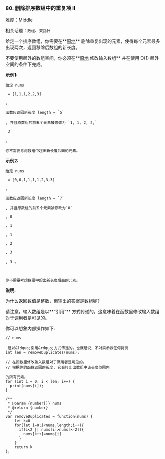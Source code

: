 ### 80. 删除排序数组中的重复项 II

难度：Middle

相关话题：`数组`、`双指针`

给定一个排序数组，你需要在**[原地](http://baike.baidu.com/item/%E5%8E%9F%E5%9C%B0%E7%AE%97%E6%B3%95)** 删除重复出现的元素，使得每个元素最多出现两次，返回移除后数组的新长度。



不要使用额外的数组空间，你必须在**[原地](https://baike.baidu.com/item/%E5%8E%9F%E5%9C%B0%E7%AE%97%E6%B3%95)
修改输入数组** 并在使用 O(1) 额外空间的条件下完成。



**示例1:** 





```
给定 nums

 = [1,1,1,2,2,3]

,

函数应返回新长度 length = `5`

, 并且原数组的前五个元素被修改为 `1, 1, 2, 2,`

 3

。

你不需要考虑数组中超出新长度后面的元素。
```


**示例2:** 





```
给定 nums

 = [0,0,1,1,1,1,2,3,3]

,

函数应返回新长度 length = `7`

, 并且原数组的前五个元素被修改为`0`

, 0

, 1

, 1

, 2

, 3

, 3 。



你不需要考虑数组中超出新长度后面的元素。

```


**说明:** 



为什么返回数值是整数，但输出的答案是数组呢?



请注意，输入数组是以**&ldquo;引用&rdquo;** 方式传递的，这意味着在函数里修改输入数组对于调用者是可见的。



你可以想象内部操作如下:





```
// nums

 是以&ldquo;引用&rdquo;方式传递的。也就是说，不对实参做任何拷贝
int len = removeDuplicates(nums);

// 在函数里修改输入数组对于调用者是可见的。
// 根据你的函数返回的长度, 它会打印出数组中该长度范围内

的所有元素。
for (int i = 0; i < len; i++) {
  print(nums[i]);
}
```



```
/**
 * @param {number[]} nums
 * @return {number}
 */
var removeDuplicates = function(nums) {
    let k=0
    for(let i=0;i<nums.length;i++){
      if(i<2 || nums[i]>nums[k-2]){
        nums[k++]=nums[i]
      }
    }
    return k
};



```

